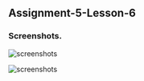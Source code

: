 ## Assignment-5-Lesson-6

### Screenshots.

![screenshots](listprod.jpg)

![screenshots](detail.jpg)